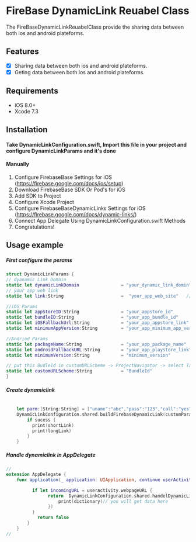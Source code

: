 # FireBase DynamicLink Reuabel Class


The FireBaseDynamicLinkReuabelClass provide the sharing data between both ios and android plateforms.


## Features

- [x] Sharing data between both ios and android plateforms.
- [x] Geting data between both ios and android plateforms.

## Requirements

- iOS 8.0+
- Xcode 7.3

## Installation

#### Take DynamicLinkConfiguration.swift, Import this file in your project and configure DynamicLinkParams and it's done

#### Manually
1. Configure FirebaseBase Settings for iOS (https://firebase.google.com/docs/ios/setup)
2. Download FirebaseBase SDK Or Pod's for iOS
3. Add SDK to Project
4. Configure Xcode Project
5. Configure FirebaseBaseDynamicLinks Settings for iOS (https://firebase.google.com/docs/dynamic-links/)
6. Connect App Delegate Using DynamicLinkConfiguration.swift Methods
7. Congratulations!

## Usage example

##### First configure the perams

```swift
struct DynamicLinkParams {
// dyanamic Link Domain
static let dynamicLinkDomain                = "your_dynamic_link_domin"
// your app web link
static let link:String                      =  "your_app_web_site"   //"http://www.google.com?"

//iOS Params
static let appStoreID:String                = "your_appstore_id"
static let bundleID:String                  = "your_app_bundle_id"
static let iOSFallbackUrl:String            = "your_app_appstore_link" 
static let minimumAppVersion:String         = "your_app_minimum_app_version"

//Andriod Params
static let packageName:String               = "your_app_package_name"
static let androidFallbackURL:String        = "your_app_playstore_link"
static let minimumVersion:String            = "minimum_version"

// put this BudleId in customURLScheme -> ProjectNavigator -> select Target -> info -> URL Types
static let customURLScheme:String           = "BundleId"
}
```
##### Create dynamiclink
```swift

    let parm:[String:String] = ["uname":"abc","pass":"123","call":"yes"]
    DynamicLinkConfiguration.shared.buildFirebaseDynamicLink(customParams: parm) { (sucess, shortLink, longLink) in
        if sucess {
          print(shortLink)
          print(longLink)
        }
    }
```
##### Handle dynamiclink in AppDelegate
```swift
//
extension AppDelegate {
    func application(_ application: UIApplication, continue userActivity: NSUserActivity, restorationHandler: @escaping ([Any]?) -> Void) -> Bool {

          if let incomingURL = userActivity.webpageURL {
                return  DynamicLinkConfiguration.shared.handelDynamicLink(url: incomingURL, completionHandler: { (sucess, dictionary) in
                    print(dictionary)// you will get data here
                })
          }
            return false
        }
    }
//
```


